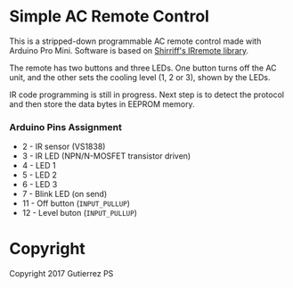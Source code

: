 # Simple AC Remote Control

This is a stripped-down programmable AC remote control made with Arduino Pro Mini. Software is based on [Shirriff's IRremote library](https://github.com/z3t0/Arduino-IRremote).

The remote has two buttons and three LEDs. One button turns off the AC unit, and the other sets the cooling level (1, 2 or 3), shown by the LEDs.

IR code programming is still in progress. Next step is to detect the protocol and then store the data bytes in EEPROM memory.

### Arduino Pins Assignment

* 2 - IR sensor (VS1838)
* 3 - IR LED (NPN/N-MOSFET transistor driven)
* 4 - LED 1
* 5 - LED 2
* 6 - LED 3
* 7 - Blink LED (on send)
* 11 - Off button (`INPUT_PULLUP`)
* 12 - Level buton (`INPUT_PULLUP`)


# Copyright
Copyright 2017 Gutierrez PS